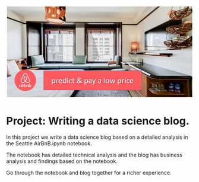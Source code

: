 ![](./pay_low_prices_with_airbnb.jpg)

# Project: Writing a data science blog.

In this project we write a data science blog based on a detailed analysis 
in the Seattle AirBnB.ipynb notebook.

The notebook has detailed technical analysis and the blog has business
analysis and findings based on the notebook.

Go through the notebook and blog together for a richer experience.